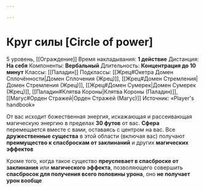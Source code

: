```yaml
---

---
```

# Круг силы [Circle of power]
5 уровень, [[Ограждение]]
Время накладывания: **1 действие**
Дистанция: **На себя**
Компоненты: **Вербальный**
Длительность: **Концентрация до 10 минут**
Классы: [[Паладин]]
Подклассы: [[Жрец#Окетра Домен Сплочённости|Домен Сплочения (Жрец)]], [[Жрец#Домен Стремления|Домен Стремления (Жрец)]], [[Жрец#Домен Сумерек|Домен Сумерек (Жрец)]], [[Паладин#Клятва Короны|Клятва Короны (Паладин)]], [[Магус#Орден Стражей|Орден Стражей (Магус)]]
Источник: «Player's handbook»

От вас исходит божественная энергия, искажающая и рассеивающая магическую энергию в пределах **30 футов** от вас. **Сфера** перемещается вместе с вами, оставаясь с центром на вас. Все **дружественные существа** в этой области (включая вас) получают **преимущество к спасброскам от заклинаний** и других **магических эффектов**

Кроме того, когда такое существо **преуспевает в спасброске от заклинания** или **магического эффекта**, позволяющего совершить **спасбросок для получения всего половины урона**, оно **не получает урон вообще**